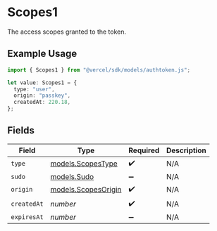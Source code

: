 # Scopes1

The access scopes granted to the token.

## Example Usage

```typescript
import { Scopes1 } from "@vercel/sdk/models/authtoken.js";

let value: Scopes1 = {
  type: "user",
  origin: "passkey",
  createdAt: 220.18,
};
```

## Fields

| Field                                            | Type                                             | Required                                         | Description                                      |
| ------------------------------------------------ | ------------------------------------------------ | ------------------------------------------------ | ------------------------------------------------ |
| `type`                                           | [models.ScopesType](../models/scopestype.md)     | :heavy_check_mark:                               | N/A                                              |
| `sudo`                                           | [models.Sudo](../models/sudo.md)                 | :heavy_minus_sign:                               | N/A                                              |
| `origin`                                         | [models.ScopesOrigin](../models/scopesorigin.md) | :heavy_check_mark:                               | N/A                                              |
| `createdAt`                                      | *number*                                         | :heavy_check_mark:                               | N/A                                              |
| `expiresAt`                                      | *number*                                         | :heavy_minus_sign:                               | N/A                                              |